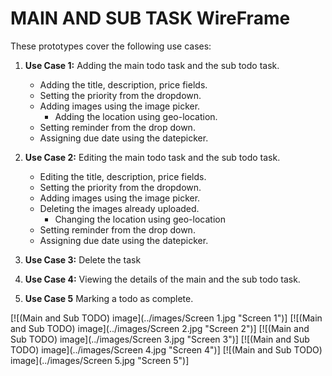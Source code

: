 # MAIN AND SUB TASK WireFrame #

These prototypes cover the following use cases:

1. **Use Case 1:**
   Adding the main todo task and the sub todo task.
	
	* Adding the title, description, price fields.
	* Setting the priority from the dropdown.
	* Adding images using the image picker.
        * Adding the location using geo-location.
	* Setting reminder from the drop down.
	* Assigning due date using the datepicker.

2. **Use Case 2:**
   Editing the main todo task and the sub todo task.
	
	* Editing the title, description, price fields.
	* Setting the priority from the dropdown.
	* Adding images using the image picker.
	* Deleting the images already uploaded.
        * Changing the location using geo-location
	* Setting reminder from the drop down.
	* Assigning due date using the datepicker.

3. **Use Case 3:**
   Delete the task

4. **Use Case 4:**
   Viewing the details of the main and the sub todo task.

5. **Use Case 5**
   Marking a todo as complete.

[![(Main and Sub TODO) image](../images/Screen 1.jpg "Screen 1")]
[![(Main and Sub TODO) image](../images/Screen 2.jpg "Screen 2")]
[![(Main and Sub TODO) image](../images/Screen 3.jpg "Screen 3")]
[![(Main and Sub TODO) image](../images/Screen 4.jpg "Screen 4")]
[![(Main and Sub TODO) image](../images/Screen 5.jpg "Screen 5")]